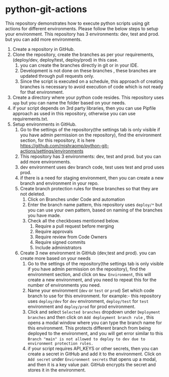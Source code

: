 # python-git-actions
This repository demonstrates how to execute python scripts using git actions for different environments.
Please follow the below steps to setup your environment. This repository has 3 environments: dev, test and prod. but you can add more environments.

1. Create a repository in GitHub.
2. Clone the repository, create the branches as per your requirements, (deploy/dev, deploy/test, deploy/prod) in this case.
   1. you can create the branches directly in git or in your IDE.
   2. Development is not done on these branches , these branches are updated through pull requests only.
   3. Since the script is executed on a schedule, this approach of creating branches is necessary to avoid execution of code which is not ready for that environment.
3. Create a directory where your python code resides. This repository uses `app` but you can name the folder based on your needs.
4. if your script depends on 3rd party libraries, then you can use Pipfile approach as used in this repository, otherwise you can use requirements.txt.
5. Setup environments in GitHub.
   1. Go to the settings of the repository(the settings tab is only visible if you have admin permission on the repository), find the environment section, for this repository, it is here https://github.com/mishraomp/python-git-actions/settings/environments
   2. This repository has 3 environments: dev, test and prod. but you can add more environments.
   3. dev environment uses dev branch code, test uses test and prod uses prod.
   4. if there is a need for staging environment, then you can create a new branch and environment in your repo.
   5. Create branch protection rules for these branches so that they are not deleted.
      1. Click on Branches under Code and automation
      2. Enter the branch name pattern, this repository uses `deploy/*` but you can use your own pattern, based on naming of the branches you have made.
      3. Check all the checkboxes mentioned below.
         1. Require a pull request before merging
         2. Require approvals
         3. Require review from Code Owners
         4. Require signed commits
         5. Include administrators
   6. Create 3 new environment in GitHub (dev,test and prod). you can create more based on your needs
      1. Go to the settings of the repository(the settings tab is only visible if you have admin permission on the repository), find the environment section, and click on `New Environment`, this will create a new environment, and you need to repeat this for the number of environments you need.
      2. Name your environment (`dev` or `test` or `prod`) Set which code branch to use for this environment. for example:- this repository uses `deploy/dev` for `dev` environment, `deploy/test` for `test` environment and `deploy/prod` for prod environment.
      3. Click and select `Selected branches` dropdown under `Deployment branches` and then click on `Add deployment branch rule` , this opens a modal window where you can type the branch name for this environment. This protects different branch from being deployed to the environment, and you will get error similar to this `Branch "main" is not allowed to deploy to dev due to environment protection rules.`
      4. if your script requires API_KEYS or other secrets, then you can create a secret in GitHub and add it to the environment. Click on `Add secret` under `Environment secrets` that opens up a modal, and then it is a key value pair. GitHub encrypts the secret and stores it in the environment.
